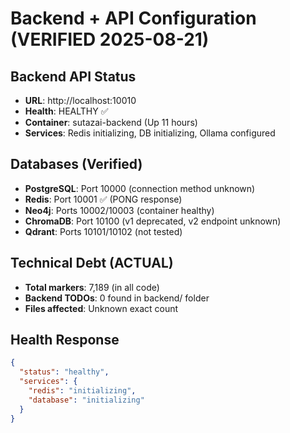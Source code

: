 # Backend + API Configuration (VERIFIED 2025-08-21)

## Backend API Status
- **URL**: http://localhost:10010
- **Health**: HEALTHY ✅
- **Container**: sutazai-backend (Up 11 hours)
- **Services**: Redis initializing, DB initializing, Ollama configured

## Databases (Verified)
- **PostgreSQL**: Port 10000 (connection method unknown)
- **Redis**: Port 10001 ✅ (PONG response)
- **Neo4j**: Ports 10002/10003 (container healthy)
- **ChromaDB**: Port 10100 (v1 deprecated, v2 endpoint unknown)
- **Qdrant**: Ports 10101/10102 (not tested)

## Technical Debt (ACTUAL)
- **Total markers**: 7,189 (in all code)
- **Backend TODOs**: 0 found in backend/ folder
- **Files affected**: Unknown exact count

## Health Response
```json
{
  "status": "healthy",
  "services": {
    "redis": "initializing",
    "database": "initializing"
  }
}
```